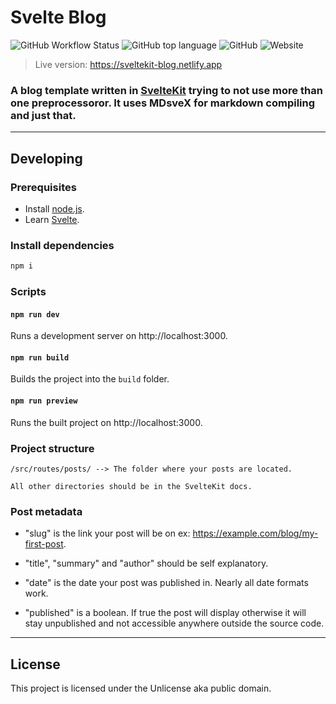# Svelte Blog

![GitHub Workflow Status](https://img.shields.io/github/workflow/status/akisblack/svelte-blog/Build%20and%20Deploy?style=for-the-badge)
![GitHub top language](https://img.shields.io/github/languages/top/akisblack/svelte-blog?style=for-the-badge)
![GitHub](https://img.shields.io/github/license/akisblack/svelte-blog?style=for-the-badge)
![Website](https://img.shields.io/website?down_color=red&down_message=offline&style=for-the-badge&up_color=green&up_message=online&url=https%3A%2F%2Fsveltekit-blog.netlify.app)

>Live version: https://sveltekit-blog.netlify.app

### A blog template written in [SvelteKit](https://kit.svelte.dev) trying to not use more than one preprocessoror. It uses MDsveX for markdown compiling and just that.

---

## Developing

### Prerequisites

- Install [node.js](https://nodejs.org).
- Learn [Svelte](https://svelte.dev).

### Install dependencies

```bash
npm i
```

### Scripts

#### `npm run dev`

Runs a development server on http://localhost:3000.

#### `npm run build`

Builds the project into the `build` folder.

#### `npm run preview`

Runs the built project on http://localhost:3000.

### Project structure
```
/src/routes/posts/ --> The folder where your posts are located.
```
```
All other directories should be in the SvelteKit docs.
```

### Post metadata
- "slug" is the link your post will be on ex: https://example.com/blog/my-first-post.

- "title", "summary" and "author" should be self explanatory.

- "date" is the date your post was published in. Nearly all date formats work.

- "published" is a boolean. If true the post will display otherwise it will stay unpublished and not accessible anywhere outside the source code.

---

## License
This project is licensed under the Unlicense aka public domain.